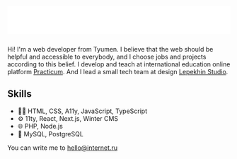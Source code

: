 <h1 align="center">
  <img src="./name.svg" alt="Mikhail Vorobyev" />
</h1>

Hi! I'm a web developer from Tyumen. I believe that the web should be helpful and accessible to everybody, and I choose jobs and projects according to this belief. I develop and teach at international education online platform [Practicum](http://practicum.com/). And I lead a small tech team at design [Lepekhin Studio](https://lepekhin.studio).

## Skills
- 👨‍💻 HTML, CSS, A11y, JavaScript, TypeScript
- ⚙️ 11ty, React, Next.js, Winter CMS
- 🌐 PHP, Node.js
- 💾 MySQL, PostgreSQL

You can write me to hello@internet.ru
